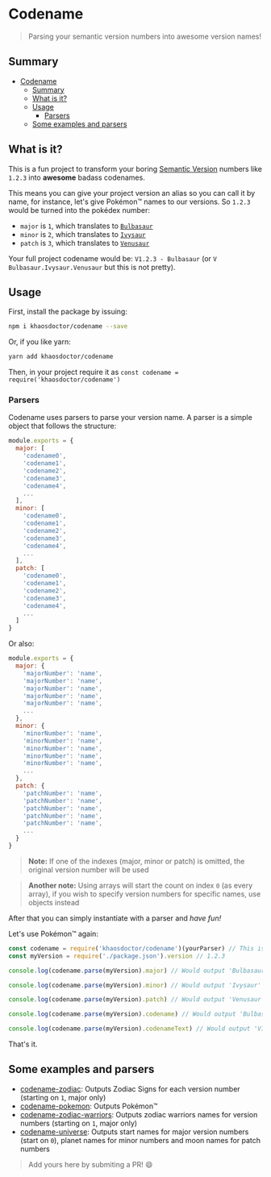 # Codename

> Parsing your semantic version numbers into awesome version names!

## Summary

<!-- TOC -->

- [Codename](#codename)
  - [Summary](#summary)
  - [What is it?](#what-is-it)
  - [Usage](#usage)
    - [Parsers](#parsers)
  - [Some examples and parsers](#some-examples-and-parsers)

<!-- /TOC -->

## What is it?

This is a fun project to transform your boring [Semantic Version](http://semver.org) numbers like `1.2.3` into __awesome__ badass codenames.

This means you can give your project version an alias so you can call it by name, for instance, let's give Pokémon™ names to our versions. So `1.2.3` would be turned into the pokédex number:

- `major` is `1`, which translates to [`Bulbasaur`](http://www.pokemon.com/br/pokedex/bulbasaur)
- `minor` is `2`, which translates to [`Ivysaur`](http://www.pokemon.com/br/pokedex/ivysaur)
- `patch` is `3`, which translates to [`Venusaur`](http://www.pokemon.com/br/pokedex/venusaur)

Your full project codename would be: `V1.2.3 - Bulbasaur` (or `V Bulbasaur.Ivysaur.Venusaur` but this is not pretty).

## Usage

First, install the package by issuing:

```sh
npm i khaosdoctor/codename --save
```

Or, if you like yarn:

```sh
yarn add khaosdoctor/codename
```

Then, in your project require it as `const codename = require('khaosdoctor/codename')`

### Parsers

Codename uses parsers to parse your version name. A parser is a simple object that follows the structure:

```js
module.exports = {
  major: [
    'codename0',
    'codename1',
    'codename2',
    'codename3',
    'codename4',
    ...
  ],
  minor: [
    'codename0',
    'codename1',
    'codename2',
    'codename3',
    'codename4',
    ...
  ],
  patch: [
    'codename0',
    'codename1',
    'codename2',
    'codename3',
    'codename4',
    ...
  ]
}
```

Or also:

```js
module.exports = {
  major: {
    'majorNumber': 'name',
    'majorNumber': 'name',
    'majorNumber': 'name',
    'majorNumber': 'name',
    'majorNumber': 'name',
    ...
  },
  minor: {
    'minorNumber': 'name',
    'minorNumber': 'name',
    'minorNumber': 'name',
    'minorNumber': 'name',
    'minorNumber': 'name',
    ...
  },
  patch: {
    'patchNumber': 'name',
    'patchNumber': 'name',
    'patchNumber': 'name',
    'patchNumber': 'name',
    'patchNumber': 'name',
    ...
  }
}
```

> __Note:__ If one of the indexes (major, minor or patch) is omitted, the original version number will be used

> __Another note:__ Using arrays will start the count on index `0` (as every array), if you wish to specify version numbers for specific names, use objects instead

After that you can simply instantiate with a parser and _have fun!_

Let's use Pokémon™ again:

```js
const codename = require('khaosdoctor/codename')(yourParser) // This is a Pokémon™ parser
const myVersion = require('./package.json').version // 1.2.3

console.log(codename.parse(myVersion).major) // Would output 'Bulbasaur'

console.log(codename.parse(myVersion).minor) // Would output 'Ivysaur'

console.log(codename.parse(myVersion).patch) // Would output 'Venusaur'

console.log(codename.parse(myVersion).codename) // Would output 'Bulbasaur.Ivysaur.Venusaur'

console.log(codename.parse(myVersion).codenameText) // Would output 'V1.2.3 - Bulbasaur'
```

That's it.

## Some examples and parsers

- [codename-zodiac](https://github.com/khaosdoctor/codename-zodiac): Outputs Zodiac Signs for each version number (starting on `1`, major only)
- [codename-pokemon](https://github.com/khaosdoctor/codename-pokemon): Outputs Pokémon™
- [codename-zodiac-warriors](https://github.com/khaosdoctor/codename-zodiac-warriors): Outputs zodiac warriors names for version numbers (starting on `1`, major only)
- [codename-universe](https://github.com/khaosdoctor/codename-universe): Outputs start names for major version numbers (start on `0`), planet names for minor numbers and moon names for patch numbers

> Add yours here by submiting a PR! :smile: